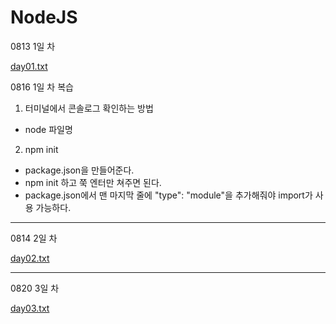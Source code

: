 # NodeJS

0813 1일 차

[day01.txt](https://github.com/hyounji375/NodeJS/files/9333037/day01.txt)

0816 1일 차 복습

1. 터미널에서 콘솔로그 확인하는 방법
  - node 파일명
 
2. npm init
  - package.json을 만들어준다.
  - npm init 하고 쭉 엔터만 쳐주면 된다.
  - package.json에서 맨 마지막 줄에 "type": "module"을 추가해줘야 import가 사용 가능하다.
--------------------------------------------------------------------------------------------------------------------------------------

0814 2일 차

[day02.txt](https://github.com/hyounji375/NodeJS/files/9333039/day02.txt)

--------------------------------------------------------------------------------------------------------------------------------------

0820 3일 차

[day03.txt](https://github.com/hyounji375/NodeJS/files/9387283/day03.txt)
